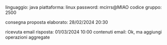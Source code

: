 linguaggio: java
piattaforma: linux
password: mcirrs@MIAO
codice gruppo: 2500

consegna proposta elaborato: 28/02/2024 20:30

ricevuta email risposta: 01/03/2024 10:00
contenuti email: Ok, ma aggiungi operazioni aggregate

